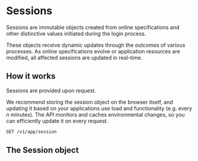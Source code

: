 # Sessions


Sessions are immutable objects created from online specifications and other distinctive values initiated during the login process. 

These objects receive dynamic updates through the outcomes of various processes. As online specifications evolve or application resources are modified, all affected sessions are updated in real-time.


## How it works

Sessions are provided upon request.

We recommend storing the session object on the browser itself, and updating it based on your applications use load and functionality (e.g. every _n_ minutes). The API monitors and caches environmental changes, so you can efficiently update it on every request.

```sh
GET /v1/app/session
```


## The Session object

<!--@include: includes/objects/session.md-->
<!--@include: includes/objects/properties/session.md-->


